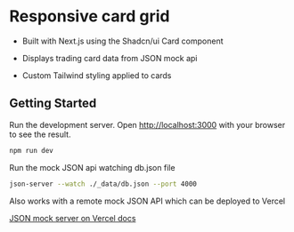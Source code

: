 # Responsive card grid

- Built with Next.js using the Shadcn/ui Card component

- Displays trading card data from JSON mock api

- Custom Tailwind styling applied to cards

## Getting Started

Run the development server.
Open [http://localhost:3000](http://localhost:3000) with your browser to see the result.

```bash
npm run dev
```

Run the mock JSON api watching db.json file

```bash
json-server --watch ./_data/db.json --port 4000
```

Also works with a remote mock JSON API which can be deployed to Vercel

[JSON mock server on Vercel docs](https://github.com/kitloong/json-server-vercel)
